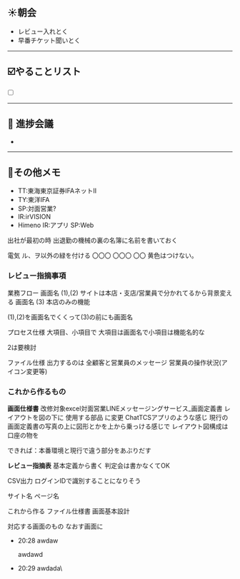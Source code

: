 ## **☀️**朝会

- レビュー入れとく
- 早番チケット聞いとく

---
## ☑️やることリスト

- [ ]  


---
## 📌 進捗会議

- 


---
## 📝その他メモ
- TT:東海東京証券IFAネットⅡ
- TY:東洋IFA
- SP:対面営業?
- IR:irVISION
- Himeno
  IR:アプリ
  SP:Web


出社が最初の時
出退勤の機械の裏の名簿に名前を書いておく


電気
ル、ヲ以外の緑を付ける
〇〇〇
〇〇〇
〇〇
黄色はつけない。

### レビュー指摘事項

業務フロー
画面名
(1),(2)
サイトは本店・支店/営業員で分かれてるから背景変える
画面名
(3)
本店のみの機能

(1),(2)を画面名でくくって(3)の前にも画面名

プロセス仕様
大項目、小項目で
大項目は画面名で小項目は機能名的な

2は要検討


ファイル仕様
出力するのは
全顧客と営業員のメッセージ
営業員の操作状況(アイコン変更等)

### これから作るもの

**画面仕様書**
改修対象excel対面営業LINEメッセージングサービス_画面定義書
レイアウトを図の下に
使用する部品
に変更
ChatTCSアプリのような感じ
現行の画面定義書の写真の上に図形とかを上から乗っける感じで
レイアウト図構成は口座の物を

できれば：本番環境と現行で違う部分をあぶりだす

**レビュー指摘表**
基本定義から書く
判定会は書かなくてOK



CSV出力
ログインIDで識別することになりそう

サイト名
ページ名





これから作る
ファイル仕様書
画面基本設計


対応する画面のもの
なおす画面に








- 20:28 
	awdaw
	
	awdawd
	 
- 20:29 
	awdada\
	 